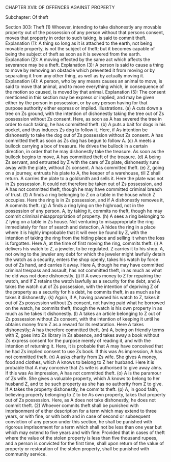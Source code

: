 CHAPTER XVII: OF OFFENCES AGAINST PROPERTY

Subchapter: Of theft

Section 303: Theft
(1) Whoever, intending to take dishonestly any movable property out of the possession of any person without that persons consent, moves that property in order to such taking, is said to commit theft.
Explanation (1): A thing so long as it is attached to the earth, not being movable property, is not the subject of theft; but it becomes capable of being the subject of theft as soon as it is severed from the earth.
Explanation (2): A moving effected by the same act which affects the severance may be a theft.
Explanation (3): A person is said to cause a thing to move by removing an obstacle which prevented it from moving or by separating it from any other thing, as well as by actually moving it.
Explanation (4): A person, who by any means causes an animal to move, is said to move that animal, and to move everything which, in consequence of the motion so caused, is moved by that animal.
Explanation (5): The consent mentioned in this section may be express or implied, and may be given either by the person in possession, or by any person having for that purpose authority either express or implied.
Illustrations.
(a) A cuts down a tree on Zs ground, with the intention of dishonestly taking the tree out of Zs possession without Zs consent. Here, as soon as A has severed the tree in order to such taking, he has committed theft. (b) A puts a bait for dogs in his pocket, and thus induces Zs dog to follow it. Here, if As intention be dishonestly to take the dog out of Zs possession without Zs consent. A has committed theft as soon as Zs dog has begun to follow A. (c) A meets a bullock carrying a box of treasure. He drives the bullock in a certain direction, in order that he may dishonestly take the treasure. As soon as the bullock begins to move, A has committed theft of the treasure. (d) A being Zs servant, and entrusted by Z with the care of Zs plate, dishonestly runs away with the plate, without Zs consent. A has committed theft. (e) Z, going on a journey, entrusts his plate to A, the keeper of a warehouse, till Z shall return. A carries the plate to a goldsmith and sells it. Here the plate was not in Zs possession. It could not therefore be taken out of Zs possession, and A has not committed theft, though he may have committed criminal breach of trust.
(f) A finds a ring belonging to Z on a table in the house which Z occupies. Here the ring is in Zs possession, and if A dishonestly removes it, A commits theft. (g) A finds a ring lying on the highroad, not in the possession of any person. A, by taking it, commits no theft, though he may commit criminal misappropriation of property. (h) A sees a ring belonging to Z lying on a table in Zs house. Not venturing to misappropriate the ring immediately for fear of search and detection, A hides the ring in a place where it is highly improbable that it will ever be found by Z, with the intention of taking the ring from the hiding place and selling it when the loss is forgotten. Here A, at the time of first moving the ring, commits theft. (i) A delivers his watch to Z, a jeweler, to be regulated. Z carries it to his shop. A, not owing to the jeweler any debt for which the jeweler might lawfully detain the watch as a security, enters the shop openly, takes his watch by force out of Zs hand, and carries it away. Here A, though he may have committed criminal trespass and assault, has not committed theft, in as much as what he did was not done dishonestly. (j) If A owes money to Z for repairing the watch, and if Z retains the watch lawfully as a security for the debt, and A takes the watch out of Zs possession, with the intention of depriving Z of the property as a security for his debt, he commits theft, in as much as he takes it dishonestly. (k) Again, if A, having pawned his watch to Z, takes it out of Zs possession without Zs consent, not having paid what he borrowed on the watch, he commits theft, though the watch is his own property in as much as he takes it dishonestly. (l) A takes an article belonging to Z out of Zs possession without Zs consent, with the intention of keeping it until he obtains money from Z as a reward for its restoration. Here A takes dishonestly; A has therefore committed theft. (m) A, being on friendly terms with Z, goes into Zs library in Zs absence, and takes away a book without Zs express consent for the purpose merely of reading it, and with the intention of returning it. Here, it is probable that A may have conceived that he had Zs implied consent to use Zs book. If this was As impression, A has not committed theft. (n) A asks charity from Zs wife. She gives A money, food and clothes, which A knows to belong to Z her husband. Here it is probable that A may conceive that Zs wife is authorised to give away alms. If this was As impression, A has not committed theft. (o) A is the paramour of Zs wife. She gives a valuable property, which A knows to belong to her husband Z, and to be such property as she has no authority from Z to give. If A takes the property dishonestly, he commits theft. (p) A, in good faith, believing property belonging to Z to be As own property, takes that property out of Zs possession. Here, as A does not take dishonestly, he does not commit theft. (2) Whoever commits theft shall be punished with imprisonment of either description for a term which may extend to three years, or with fine, or with both and in case of second or subsequent conviction of any person under this section, he shall be punished with rigorous imprisonment for a term which shall not be less than one year but which may extend to five years and with fine: Provided that in cases of theft where the value of the stolen property is less than five thousand rupees, and a person is convicted for the first time, shall upon return of the value of property or restoration of the stolen property, shall be punished with community service.

